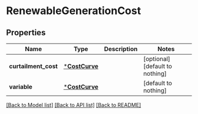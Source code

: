 # RenewableGenerationCost


## Properties
Name | Type | Description | Notes
------------ | ------------- | ------------- | -------------
**curtailment_cost** | [***CostCurve**](CostCurve.md) |  | [optional] [default to nothing]
**variable** | [***CostCurve**](CostCurve.md) |  | [default to nothing]


[[Back to Model list]](../README.md#models) [[Back to API list]](../README.md#api-endpoints) [[Back to README]](../README.md)


